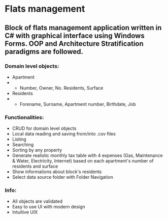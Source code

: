 # Flats management
## Block of flats management application written in C# with graphical interface using Windows Forms. OOP and Architecture Stratification paradigms are followed.

### Domain level objects:
- Apartment
- - Number, Owner, No. Residents, Surface
- Residents
- - Forename, Surname, Apartment number, Birthdate, Job

### Functionalities:
- CRUD for domain level objects
- Local data reading and saving from/into .csv files
- Listing
- Searching
- Sorting by any property
- Generate realistic monthly tax table with 4 expenses (Gas, Maintenance & Water, Electricity, Internet) based on each apartment's number of residents and surface
- Show informations about block's residents
- Select data source folder with Folder Navigation

### Info:
- All objects are validated
- Easy to use UI with modern design
- Intuitive UIX
